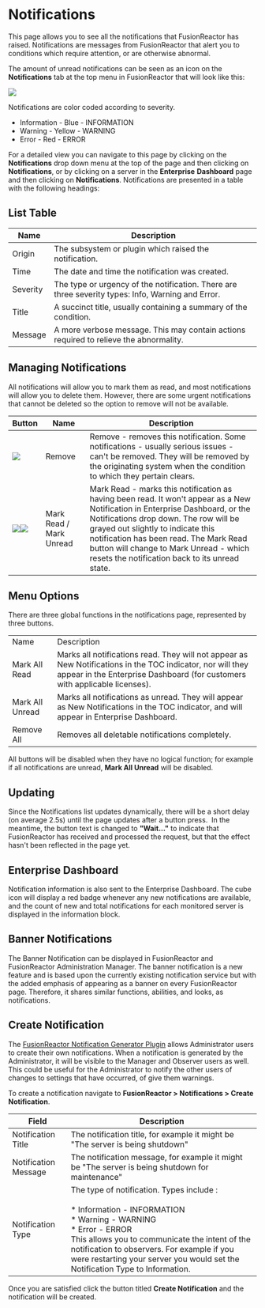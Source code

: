 # Notifications

This page allows you to see all the notifications that FusionReactor has
raised. Notifications are messages from FusionReactor that alert you to conditions
which require attention, or are otherwise abnormal.

The amount of unread notifications can be seen as an icon on the
**Notifications** tab at the top menu in FusionReactor that will look
like this:

![](/frdocs/attachments/245548637/245548655.png)

Notifications are color coded according to severity.

-   Information - Blue - INFORMATION
-   Warning - Yellow - WARNING
-   Error - Red - ERROR

For a detailed view you can navigate to this page by clicking on the
**Notifications** drop down menu at the top of the page and then
clicking on **Notifications**, or by clicking on a server in the
**Enterprise** **Dashboard** page and then clicking on
**Notifications**. Notifications are presented in a table with the
following headings:

## List Table

|Name|Description|
|--- |--- |
|Origin|The subsystem or plugin which raised the notification.|
|Time|The date and time the notification was created.|
|Severity|The type or urgency of the notification. There are three severity types: Info, Warning and Error.|
|Title|A succinct title, usually containing a summary of the condition.|
|Message|A more verbose message. This may contain actions required to relieve the abnormality.|


## Managing Notifications

All notifications will allow you to mark them as read, and most
notifications will allow you to delete them. However, there are some
urgent notifications that cannot be deleted so the option to remove will
not be available. 

|Button|Name|Description|
|--- |--- |--- |
|![](/frdocs/attachments/245548637/245548649.png)|Remove|Remove - removes this notification. Some notifications - usually serious issues - can't be removed. They will be removed by the originating system when the condition to which they pertain clears.|
|![](/frdocs/attachments/245548637/245548643.png)![](/frdocs/attachments/245548637/245548661.png)|Mark Read / Mark Unread|Mark Read - marks this notification as having been read.  It won't appear as a New Notification in Enterprise Dashboard, or the Notifications drop down. The row will be grayed out slightly to indicate this notification has been read. The Mark Read button will change to Mark Unread - which resets the notification back to its unread state.|

## Menu Options

There are three global functions in the notifications page, represented
by three buttons.

|||
|--- |--- |
|Name|Description|
|Mark All Read|Marks all notifications read.  They will not appear as New Notifications in the TOC indicator, nor will they appear in the Enterprise Dashboard (for customers with applicable licenses).|
|Mark All Unread|Marks all notifications as unread.  They will appear as New Notifications in the TOC indicator, and will appear in Enterprise Dashboard.|
|Remove All|Removes all deletable notifications completely.|


All buttons will be disabled when they have no logical function; for
example if all notifications are unread, **Mark All Unread** will be
disabled.

## Updating

Since the Notifications list updates dynamically, there will be a short
delay (on average 2.5s) until the page updates after a button press.  In
the meantime, the button text is changed to **"Wait..."** to indicate
that FusionReactor has received and processed the request, but that the
effect hasn't been reflected in the page yet.

## Enterprise Dashboard

Notification information is also sent to the Enterprise Dashboard. The
cube icon will display a red badge whenever any new notifications are
available, and the count of new and total notifications for each
monitored server is displayed in the information block.

## Banner Notifications

The Banner Notification can be displayed in FusionReactor and
FusionReactor Administration Manager. The banner notification is a new
feature and is based upon the currently existing notification
service but with the added emphasis of appearing as a banner on every
FusionReactor page. Therefore, it shares similar functions, abilities,
and looks, as notifications. 

## Create Notification

The [FusionReactor Notification Generator
Plugin](/frdocs/Data-insights/Extras/Plugins/FusionReactor-Notification-Generator-Plugin/)
allows Administrator users to create their own notifications. When a
notification is generated by the Administrator, it will be visible to
the Manager and Observer users as well.  
This could be useful for the Administrator to notify the other users of
changes to settings that have occurred, of give them warnings.

To create a notification navigate to **FusionReactor &gt; Notifications
&gt; Create Notification**.

|Field|Description|
|--- |--- |
|Notification Title|The notification title, for example it might be "The server is being shutdown"|
|Notification Message|The notification message, for example it might be "The server is being shutdown for maintenance"|
|Notification Type|The type of notification. Types include :<br><br> * Information - INFORMATION<br> * Warning - WARNING<br> * Error - ERROR<br>This allows you to communicate the intent of the notification to observers. For example if you were restarting your server you would set the Notification Type to Information.|

Once you are satisfied click the button titled **Create Notification**
and the notification will be created.
